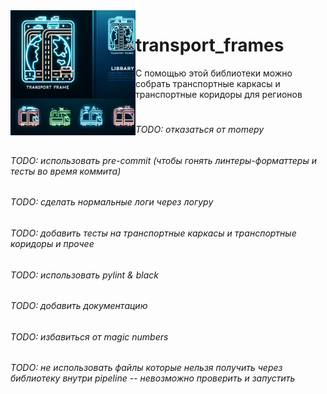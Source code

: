 <img src="images/logo.jpeg" alt="Cozy Logo" align="left" width="200" />


# transport_frames

С помощью этой библиотеки можно собрать транспортные каркасы и транспортные коридоры для регионов
#



###### TODO: отказаться от momepy
###### TODO: использовать pre-commit (чтобы гонять линтеры-форматтеры и тесты во время коммита)
###### TODO: сделать нормальные логи через логуру
###### TODO: добавить тесты на транспортные каркасы и транспортные коридоры и прочее
###### TODO: использовать pylint & black 
###### TODO: добавить документацию
###### TODO: избавиться от magic numbers
###### TODO: не использовать файлы которые нельзя получить через библиотеку внутри pipeline -- невозможно проверить и запустить